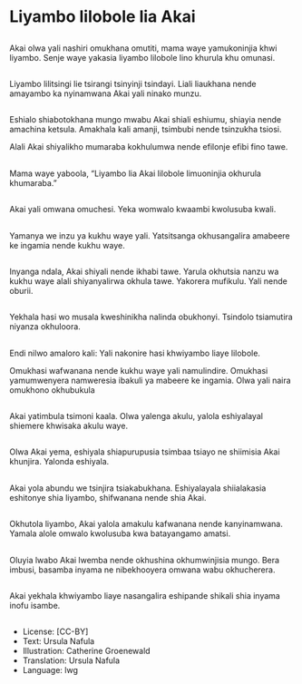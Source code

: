 # Liyambo lilobole lia Akai

##
Akai olwa yali nashiri
omukhana omutiti,
mama waye
yamukoninjia khwi
liyambo.
Senje waye yakasia
liyambo lilobole lino
khurula khu omunasi.

##
Liyambo lilitsingi lie
tsirangi tsinyinji
tsindayi.
Liali liaukhana nende
amayambo ka
nyinamwana Akai yali
ninako munzu.

##
Eshialo shiabotokhana
mungo mwabu Akai
shiali eshiumu, shiayia
nende amachina
ketsula.
Amakhala kali amanji,
tsimbubi nende
tsinzukha tsiosi.

Alali Akai shiyalikho
mumaraba kokhulumwa
nende efilonje efibi fino
tawe.

##
Mama waye yaboola,
“Liyambo lia Akai
lilobole limuoninjia
okhurula khumaraba.”

##
Akai yali omwana
omuchesi.
Yeka womwalo kwaambi
kwolusuba kwali.

##
Yamanya we inzu ya
kukhu waye yali.
Yatsitsanga
okhusangalira
amabeere ke ingamia
nende kukhu waye.

##
Inyanga ndala, Akai
shiyali nende ikhabi
tawe.
Yarula okhutsia nanzu
wa kukhu waye alali
shiyanyalirwa okhula
tawe.
Yakorera mufikulu. Yali
nende oburii.

##
Yekhala hasi wo musala
kweshinikha nalinda
obukhonyi.
Tsindolo tsiamutira
niyanza okhuloora.

##
Endi nilwo amaloro kali:
Yali nakonire hasi
khwiyambo liaye
lilobole.

Omukhasi wafwanana
nende kukhu waye yali
namulindire.
Omukhasi
yamumwenyera
namweresia ibakuli ya
mabeere ke ingamia.
Olwa yali naira
omukhono okhubukula

##
Akai yatimbula tsimoni
kaala.
Olwa yalenga akulu,
yalola eshiyalayal
shiemere khwisaka
akulu waye.

##
Olwa Akai yema,
eshiyala shiapurupusia
tsimbaa tsiayo ne
shiimisia Akai khunjira.
Yalonda eshiyala.

##
Akai yola abundu we
tsinjira tsiakabukhana.
Eshiyalayala
shiialakasia eshitonye
shia liyambo,
shifwanana nende shia
Akai.

##
Okhutola liyambo, Akai
yalola amakulu
kafwanana nende
kanyinamwana.
Yamala alole omwalo
kwolusuba kwa
batayangamo amatsi.

##
Oluyia lwabo Akai
lwemba nende
okhushina
okhumwinjisia mungo.
Bera imbusi, basamba
inyama ne
nibekhooyera omwana
wabu okhucherera.

##
Akai yekhala
khwiyambo liaye
nasangalira eshipande
shikali shia inyama
inofu isambe.

##
* License: [CC-BY]
* Text: Ursula Nafula
* Illustration: Catherine Groenewald
* Translation: Ursula Nafula
* Language: lwg
